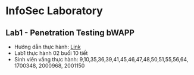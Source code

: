 # InfoSec Laboratory
## Lab1 - Penetration Testing bWAPP
- Hướng dẫn thực hành: [Link](https://github.com/dzokha1010/Documents/blob/main/Confidence_Security_of_IS/Lab1_Penetration_Testing_bWAPP.md)
- Lab1 thực hành 02 buổi 10 tiết
- Sinh viên vắng thực hành: 9,10,35,36,39,41,45,46,47,48,50,51,55,56,64, 1700348, 2000968, 2001150
